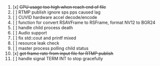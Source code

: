 1. [x] ~~CPU usage too high when reach end of file~~
2. [ ] RTMP publish ignore sps pps caused lag
3. [ ] CUVID hardware accel decode/encode
4. [ ] function for convert RSAVFrame to RSFrame, format NV12 to BGR24
5. [ ] handle child process death
6. [ ] Audio support
7. [ ] fix std::cout and printf mixed
8. [ ] resource leak check
9. [ ] master process polling child status
10. [x] ~~get frame rate from input file for RTMP publish~~
11. [ ] handle signal TERM INT to stop gracefully

